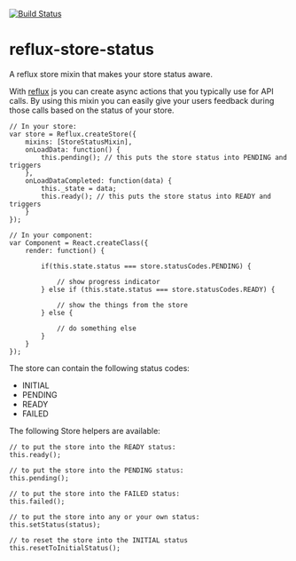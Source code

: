 [![Build Status](https://travis-ci.org/rvdkooy/reflux-store-status.svg?branch=master)](https://travis-ci.org/rvdkooy/reflux-store-status)

# reflux-store-status
A reflux store mixin that makes your store status aware.


With [reflux](https://github.com/reflux/refluxjs) js you can create async actions that you typically use for API calls. By using this mixin you can easily give your users feedback during those calls based on the status of your store.

```
// In your store:
var store = Reflux.createStore({
    mixins: [StoreStatusMixin],
    onLoadData: function() {
        this.pending(); // this puts the store status into PENDING and triggers
    },  
    onLoadDataCompleted: function(data) {
        this._state = data;
        this.ready(); // this puts the store status into READY and triggers
    }
});

// In your component:
var Component = React.createClass({
    render: function() {

        if(this.state.status === store.statusCodes.PENDING) {
            
            // show progress indicator
        } else if (this.state.status === store.statusCodes.READY) {

            // show the things from the store
        } else {
            
            // do something else
        }
    }
});

```

The store can contain the following status codes:
- INITIAL
- PENDING
- READY
- FAILED

The following Store helpers are available:
```
// to put the store into the READY status:
this.ready();

// to put the store into the PENDING status:
this.pending();

// to put the store into the FAILED status:
this.failed();

// to put the store into any or your own status:
this.setStatus(status);

// to reset the store into the INITIAL status
this.resetToInitialStatus();

```
